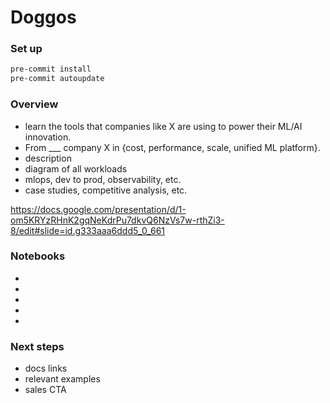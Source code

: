 # Doggos

### Set up
```bash
pre-commit install
pre-commit autoupdate
```

### Overview
- learn the tools that companies like X are using to power their ML/AI innovation.
- From ___ company X in {cost, performance, scale, unified ML platform}.
- description
- diagram of all workloads
- mlops, dev to prod, observability, etc.
- case studies, competitive analysis, etc.

https://docs.google.com/presentation/d/1-om5KRYzRHnK2gqNeKdrPu7dkvQ6NzVs7w-rthZi3-8/edit#slide=id.g333aaa6ddd5_0_661


### Notebooks
-
-
-
-
-

### Next steps
- docs links
- relevant examples
- sales CTA
